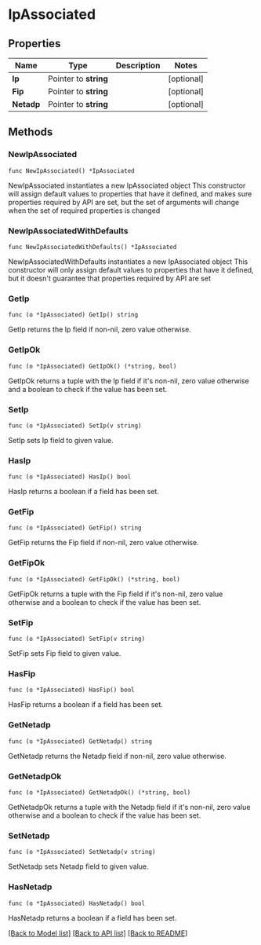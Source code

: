 # IpAssociated

## Properties

Name | Type | Description | Notes
------------ | ------------- | ------------- | -------------
**Ip** | Pointer to **string** |  | [optional] 
**Fip** | Pointer to **string** |  | [optional] 
**Netadp** | Pointer to **string** |  | [optional] 

## Methods

### NewIpAssociated

`func NewIpAssociated() *IpAssociated`

NewIpAssociated instantiates a new IpAssociated object
This constructor will assign default values to properties that have it defined,
and makes sure properties required by API are set, but the set of arguments
will change when the set of required properties is changed

### NewIpAssociatedWithDefaults

`func NewIpAssociatedWithDefaults() *IpAssociated`

NewIpAssociatedWithDefaults instantiates a new IpAssociated object
This constructor will only assign default values to properties that have it defined,
but it doesn't guarantee that properties required by API are set

### GetIp

`func (o *IpAssociated) GetIp() string`

GetIp returns the Ip field if non-nil, zero value otherwise.

### GetIpOk

`func (o *IpAssociated) GetIpOk() (*string, bool)`

GetIpOk returns a tuple with the Ip field if it's non-nil, zero value otherwise
and a boolean to check if the value has been set.

### SetIp

`func (o *IpAssociated) SetIp(v string)`

SetIp sets Ip field to given value.

### HasIp

`func (o *IpAssociated) HasIp() bool`

HasIp returns a boolean if a field has been set.

### GetFip

`func (o *IpAssociated) GetFip() string`

GetFip returns the Fip field if non-nil, zero value otherwise.

### GetFipOk

`func (o *IpAssociated) GetFipOk() (*string, bool)`

GetFipOk returns a tuple with the Fip field if it's non-nil, zero value otherwise
and a boolean to check if the value has been set.

### SetFip

`func (o *IpAssociated) SetFip(v string)`

SetFip sets Fip field to given value.

### HasFip

`func (o *IpAssociated) HasFip() bool`

HasFip returns a boolean if a field has been set.

### GetNetadp

`func (o *IpAssociated) GetNetadp() string`

GetNetadp returns the Netadp field if non-nil, zero value otherwise.

### GetNetadpOk

`func (o *IpAssociated) GetNetadpOk() (*string, bool)`

GetNetadpOk returns a tuple with the Netadp field if it's non-nil, zero value otherwise
and a boolean to check if the value has been set.

### SetNetadp

`func (o *IpAssociated) SetNetadp(v string)`

SetNetadp sets Netadp field to given value.

### HasNetadp

`func (o *IpAssociated) HasNetadp() bool`

HasNetadp returns a boolean if a field has been set.


[[Back to Model list]](../README.md#documentation-for-models) [[Back to API list]](../README.md#documentation-for-api-endpoints) [[Back to README]](../README.md)



